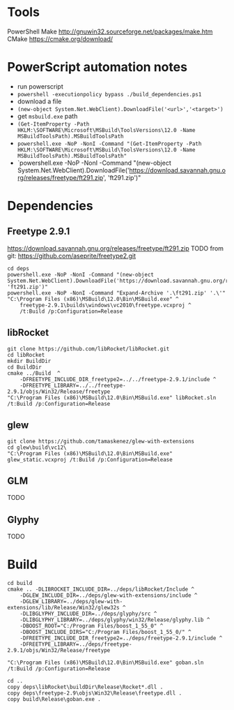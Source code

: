 # Tools

PowerShell
Make http://gnuwin32.sourceforge.net/packages/make.htm
CMake https://cmake.org/download/

# PowerScript automation notes

* run powerscript
* `powershell -executionpolicy bypass ./build_dependencies.ps1`
* download a file
* `(new-object System.Net.WebClient).DownloadFile('<url>','<target>')`
* get `msbuild.exe` path
* `(Get-ItemProperty -Path HKLM:\SOFTWARE\Microsoft\MSBuild\ToolsVersions\12.0 -Name MSBuildToolsPath).MSBuildToolsPath`
* `powershell.exe -NoP -NonI -Command "(Get-ItemProperty -Path HKLM:\SOFTWARE\Microsoft\MSBuild\ToolsVersions\12.0 -Name MSBuildToolsPath).MSBuildToolsPath"`
* `powershell.exe -NoP -NonI -Command "(new-object System.Net.WebClient).DownloadFile('https://download.savannah.gnu.org/releases/freetype/ft291.zip', 'ft291.zip')"

# Dependencies
 
## Freetype 2.9.1

https://download.savannah.gnu.org/releases/freetype/ft291.zip
TODO from git: https://github.com/aseprite/freetype2.git

```
cd deps
powershell.exe -NoP -NonI -Command "(new-object System.Net.WebClient).DownloadFile('https://download.savannah.gnu.org/releases/freetype/ft291.zip', 'ft291.zip')"
powershell.exe -NoP -NonI -Command "Expand-Archive '.\ft291.zip' '.\'"
"C:\Program Files (x86)\MSBuild\12.0\Bin\MSBuild.exe" ^
	freetype-2.9.1\builds\windows\vc2010\freetype.vcxproj ^
	/t:Build /p:Configuration=Release
```

## libRocket

```
git clone https://github.com/libRocket/libRocket.git
cd libRocket
mkdir BuildDir
cd BuildDir
cmake ../Build  ^
	-DFREETYPE_INCLUDE_DIR_freetype2=../../freetype-2.9.1/include ^
	-DFREETYPE_LIBRARY=../../freetype-2.9.1/objs/Win32/Release/freetype
"C:\Program Files (x86)\MSBuild\12.0\Bin\MSBuild.exe" libRocket.sln /t:Build /p:Configuration=Release
```

## glew

```
git clone https://github.com/tamaskenez/glew-with-extensions
cd glew\build\vc12\
"C:\Program Files (x86)\MSBuild\12.0\Bin\MSBuild.exe" glew_static.vcxproj /t:Build /p:Configuration=Release
```

## GLM

TODO

## Glyphy

TODO

# Build
```
cd build
cmake .. -DLIBROCKET_INCLUDE_DIR=../deps/libRocket/Include ^
	-DGLEW_INCLUDE_DIR=../deps/glew-with-extensions/include ^
	-DGLEW_LIBRARY=../deps/glew-with-extensions/lib/Release/Win32/glew32s ^
	-DLIBGLYPHY_INCLUDE_DIR=../deps/glyphy/src ^
	-DLIBGLYPHY_LIBRARY=../deps/glyphy/win32/Release/glyphy.lib ^
	-DBOOST_ROOT="C:/Program Files/boost_1_55_0" ^
	-DBOOST_INCLUDE_DIRS="C:/Program Files/boost_1_55_0/" ^
	-DFREETYPE_INCLUDE_DIR_freetype2=../deps/freetype-2.9.1/include ^
	-DFREETYPE_LIBRARY=../deps/freetype-2.9.1/objs/Win32/Release/freetype

"C:\Program Files (x86)\MSBuild\12.0\Bin\MSBuild.exe" goban.sln /t:Build /p:Configuration=Release

cd ..
copy deps\libRocket\buildDir\Release\Rocket*.dll .
copy deps\freetype-2.9\objs\Win32\Release\freetype.dll .
copy build\Release\goban.exe .
```
